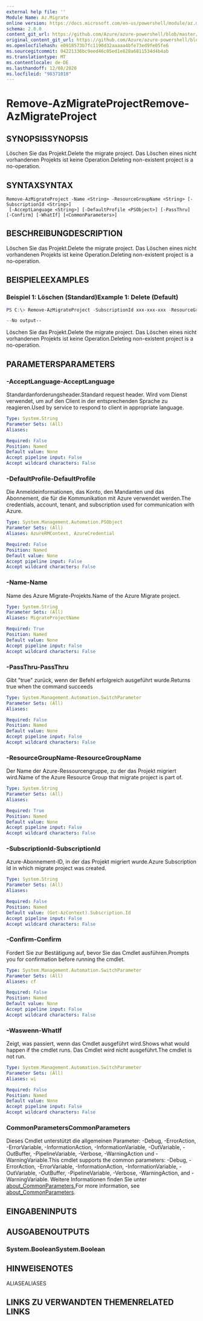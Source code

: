 ```yaml
---
external help file: ''
Module Name: Az.Migrate
online version: https://docs.microsoft.com/en-us/powershell/module/az.migrate/remove-azmigrateproject
schema: 2.0.0
content_git_url: https://github.com/Azure/azure-powershell/blob/master/src/Migrate/help/Remove-AzMigrateProject.md
original_content_git_url: https://github.com/Azure/azure-powershell/blob/master/src/Migrate/help/Remove-AzMigrateProject.md
ms.openlocfilehash: e0918573b7fc1190d32aaaaa4bfe73ed9fe05fe6
ms.sourcegitcommit: 04221336bc9eed46c05ed1e828a6811534d4b4ab
ms.translationtype: MT
ms.contentlocale: de-DE
ms.lasthandoff: 12/08/2020
ms.locfileid: "98371018"
---
```

# <span data-ttu-id="e8960-101">Remove-AzMigrateProject</span><span class="sxs-lookup"><span data-stu-id="e8960-101">Remove-AzMigrateProject</span></span>

## <span data-ttu-id="e8960-102">SYNOPSIS</span><span class="sxs-lookup"><span data-stu-id="e8960-102">SYNOPSIS</span></span>
<span data-ttu-id="e8960-103">Löschen Sie das Projekt.</span><span class="sxs-lookup"><span data-stu-id="e8960-103">Delete the migrate project.</span></span>
<span data-ttu-id="e8960-104">Das Löschen eines nicht vorhandenen Projekts ist keine Operation.</span><span class="sxs-lookup"><span data-stu-id="e8960-104">Deleting non-existent project is a no-operation.</span></span>

## <span data-ttu-id="e8960-105">SYNTAX</span><span class="sxs-lookup"><span data-stu-id="e8960-105">SYNTAX</span></span>

```
Remove-AzMigrateProject -Name <String> -ResourceGroupName <String> [-SubscriptionId <String>]
 [-AcceptLanguage <String>] [-DefaultProfile <PSObject>] [-PassThru] [-Confirm] [-WhatIf] [<CommonParameters>]
```

## <span data-ttu-id="e8960-106">BESCHREIBUNG</span><span class="sxs-lookup"><span data-stu-id="e8960-106">DESCRIPTION</span></span>
<span data-ttu-id="e8960-107">Löschen Sie das Projekt.</span><span class="sxs-lookup"><span data-stu-id="e8960-107">Delete the migrate project.</span></span>
<span data-ttu-id="e8960-108">Das Löschen eines nicht vorhandenen Projekts ist keine Operation.</span><span class="sxs-lookup"><span data-stu-id="e8960-108">Deleting non-existent project is a no-operation.</span></span>

## <span data-ttu-id="e8960-109">BEISPIELE</span><span class="sxs-lookup"><span data-stu-id="e8960-109">EXAMPLES</span></span>

### <span data-ttu-id="e8960-110">Beispiel 1: Löschen (Standard)</span><span class="sxs-lookup"><span data-stu-id="e8960-110">Example 1: Delete (Default)</span></span>
```powershell
PS C:\> Remove-AzMigrateProject -SubscriptionId xxx-xxx-xxx -ResourceGroupName BugBashAVSVMware -Name BugBashAVSVMware

--No output--
```

<span data-ttu-id="e8960-111">Löschen Sie das Projekt.</span><span class="sxs-lookup"><span data-stu-id="e8960-111">Delete the migrate project.</span></span>
<span data-ttu-id="e8960-112">Das Löschen eines nicht vorhandenen Projekts ist keine Operation.</span><span class="sxs-lookup"><span data-stu-id="e8960-112">Deleting non-existent project is a no-operation.</span></span>

## <span data-ttu-id="e8960-113">PARAMETERS</span><span class="sxs-lookup"><span data-stu-id="e8960-113">PARAMETERS</span></span>

### <span data-ttu-id="e8960-114">-AcceptLanguage</span><span class="sxs-lookup"><span data-stu-id="e8960-114">-AcceptLanguage</span></span>
<span data-ttu-id="e8960-115">Standardanforderungsheader.</span><span class="sxs-lookup"><span data-stu-id="e8960-115">Standard request header.</span></span>
<span data-ttu-id="e8960-116">Wird vom Dienst verwendet, um auf den Client in der entsprechenden Sprache zu reagieren.</span><span class="sxs-lookup"><span data-stu-id="e8960-116">Used by service to respond to client in appropriate language.</span></span>

```yaml
Type: System.String
Parameter Sets: (All)
Aliases:

Required: False
Position: Named
Default value: None
Accept pipeline input: False
Accept wildcard characters: False
```

### <span data-ttu-id="e8960-117">-DefaultProfile</span><span class="sxs-lookup"><span data-stu-id="e8960-117">-DefaultProfile</span></span>
<span data-ttu-id="e8960-118">Die Anmeldeinformationen, das Konto, den Mandanten und das Abonnement, die für die Kommunikation mit Azure verwendet werden.</span><span class="sxs-lookup"><span data-stu-id="e8960-118">The credentials, account, tenant, and subscription used for communication with Azure.</span></span>

```yaml
Type: System.Management.Automation.PSObject
Parameter Sets: (All)
Aliases: AzureRMContext, AzureCredential

Required: False
Position: Named
Default value: None
Accept pipeline input: False
Accept wildcard characters: False
```

### <span data-ttu-id="e8960-119">-Name</span><span class="sxs-lookup"><span data-stu-id="e8960-119">-Name</span></span>
<span data-ttu-id="e8960-120">Name des Azure Migrate-Projekts.</span><span class="sxs-lookup"><span data-stu-id="e8960-120">Name of the Azure Migrate project.</span></span>

```yaml
Type: System.String
Parameter Sets: (All)
Aliases: MigrateProjectName

Required: True
Position: Named
Default value: None
Accept pipeline input: False
Accept wildcard characters: False
```

### <span data-ttu-id="e8960-121">-PassThru</span><span class="sxs-lookup"><span data-stu-id="e8960-121">-PassThru</span></span>
<span data-ttu-id="e8960-122">Gibt "true" zurück, wenn der Befehl erfolgreich ausgeführt wurde.</span><span class="sxs-lookup"><span data-stu-id="e8960-122">Returns true when the command succeeds</span></span>

```yaml
Type: System.Management.Automation.SwitchParameter
Parameter Sets: (All)
Aliases:

Required: False
Position: Named
Default value: None
Accept pipeline input: False
Accept wildcard characters: False
```

### <span data-ttu-id="e8960-123">-ResourceGroupName</span><span class="sxs-lookup"><span data-stu-id="e8960-123">-ResourceGroupName</span></span>
<span data-ttu-id="e8960-124">Der Name der Azure-Ressourcengruppe, zu der das Projekt migriert wird.</span><span class="sxs-lookup"><span data-stu-id="e8960-124">Name of the Azure Resource Group that migrate project is part of.</span></span>

```yaml
Type: System.String
Parameter Sets: (All)
Aliases:

Required: True
Position: Named
Default value: None
Accept pipeline input: False
Accept wildcard characters: False
```

### <span data-ttu-id="e8960-125">-SubscriptionId</span><span class="sxs-lookup"><span data-stu-id="e8960-125">-SubscriptionId</span></span>
<span data-ttu-id="e8960-126">Azure-Abonnement-ID, in der das Projekt migriert wurde.</span><span class="sxs-lookup"><span data-stu-id="e8960-126">Azure Subscription Id in which migrate project was created.</span></span>

```yaml
Type: System.String
Parameter Sets: (All)
Aliases:

Required: False
Position: Named
Default value: (Get-AzContext).Subscription.Id
Accept pipeline input: False
Accept wildcard characters: False
```

### <span data-ttu-id="e8960-127">-Confirm</span><span class="sxs-lookup"><span data-stu-id="e8960-127">-Confirm</span></span>
<span data-ttu-id="e8960-128">Fordert Sie zur Bestätigung auf, bevor Sie das Cmdlet ausführen.</span><span class="sxs-lookup"><span data-stu-id="e8960-128">Prompts you for confirmation before running the cmdlet.</span></span>

```yaml
Type: System.Management.Automation.SwitchParameter
Parameter Sets: (All)
Aliases: cf

Required: False
Position: Named
Default value: None
Accept pipeline input: False
Accept wildcard characters: False
```

### <span data-ttu-id="e8960-129">-Waswenn</span><span class="sxs-lookup"><span data-stu-id="e8960-129">-WhatIf</span></span>
<span data-ttu-id="e8960-130">Zeigt, was passiert, wenn das Cmdlet ausgeführt wird.</span><span class="sxs-lookup"><span data-stu-id="e8960-130">Shows what would happen if the cmdlet runs.</span></span>
<span data-ttu-id="e8960-131">Das Cmdlet wird nicht ausgeführt.</span><span class="sxs-lookup"><span data-stu-id="e8960-131">The cmdlet is not run.</span></span>

```yaml
Type: System.Management.Automation.SwitchParameter
Parameter Sets: (All)
Aliases: wi

Required: False
Position: Named
Default value: None
Accept pipeline input: False
Accept wildcard characters: False
```

### <span data-ttu-id="e8960-132">CommonParameters</span><span class="sxs-lookup"><span data-stu-id="e8960-132">CommonParameters</span></span>
<span data-ttu-id="e8960-133">Dieses Cmdlet unterstützt die allgemeinen Parameter: -Debug, -ErrorAction, -ErrorVariable, -InformationAction, -InformationVariable, -OutVariable, -OutBuffer, -PipelineVariable, -Verbose, -WarningAction und -WarningVariable.</span><span class="sxs-lookup"><span data-stu-id="e8960-133">This cmdlet supports the common parameters: -Debug, -ErrorAction, -ErrorVariable, -InformationAction, -InformationVariable, -OutVariable, -OutBuffer, -PipelineVariable, -Verbose, -WarningAction, and -WarningVariable.</span></span> <span data-ttu-id="e8960-134">Weitere Informationen finden Sie unter [about_CommonParameters.](http://go.microsoft.com/fwlink/?LinkID=113216)</span><span class="sxs-lookup"><span data-stu-id="e8960-134">For more information, see [about_CommonParameters](http://go.microsoft.com/fwlink/?LinkID=113216).</span></span>

## <span data-ttu-id="e8960-135">EINGABEN</span><span class="sxs-lookup"><span data-stu-id="e8960-135">INPUTS</span></span>

## <span data-ttu-id="e8960-136">AUSGABEN</span><span class="sxs-lookup"><span data-stu-id="e8960-136">OUTPUTS</span></span>

### <span data-ttu-id="e8960-137">System.Boolean</span><span class="sxs-lookup"><span data-stu-id="e8960-137">System.Boolean</span></span>

## <span data-ttu-id="e8960-138">HINWEISE</span><span class="sxs-lookup"><span data-stu-id="e8960-138">NOTES</span></span>

<span data-ttu-id="e8960-139">ALIASE</span><span class="sxs-lookup"><span data-stu-id="e8960-139">ALIASES</span></span>

## <span data-ttu-id="e8960-140">LINKS ZU VERWANDTEN THEMEN</span><span class="sxs-lookup"><span data-stu-id="e8960-140">RELATED LINKS</span></span>

